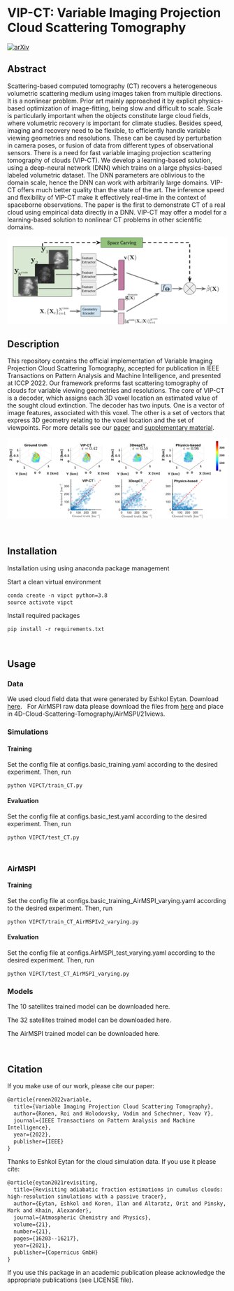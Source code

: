 # VIP-CT: Variable Imaging Projection Cloud Scattering Tomography
[![arXiv](https://img.shields.io/static/v1?label=ICCP2022|TPAMI&message=VIP-CT&color=blueviolet)](https://ieeexplore.ieee.org/abstract/document/9847357)

## Abstract
Scattering-based computed tomography (CT) recovers a heterogeneous volumetric scattering medium using images taken
from multiple directions. It is a nonlinear problem. Prior art mainly approached it by explicit physics-based optimization of image-fitting,
being slow and difficult to scale. Scale is particularly important when the objects constitute large cloud fields, where volumetric
recovery is important for climate studies. Besides speed, imaging and recovery need to be flexible, to efficiently handle variable viewing
geometries and resolutions. These can be caused by perturbation in camera poses, or fusion of data from different types of
observational sensors. There is a need for fast variable imaging projection scattering tomography of clouds (VIP-CT). We develop a
learning-based solution, using a deep-neural network (DNN) which trains on a large physics-based labeled volumetric dataset. The
DNN parameters are oblivious to the domain scale, hence the DNN can work with arbitrarily large domains. VIP-CT offers much better
quality than the state of the art. The inference speed and flexibility of VIP-CT make it effectively real-time in the context of spaceborne
observations. The paper is the first to demonstrate CT of a real cloud using empirical data directly in a DNN. VIP-CT may offer a model
for a learning-based solution to nonlinear CT problems in other scientific domains.

![VIP-CT](readme_files/framework.png)

## Description
This repository contains the official implementation of Variable Imaging Projection Cloud Scattering Tomography, accepted for publication in IEEE Transactions on Pattern Analysis and Machine Intelligence, and presented at ICCP 2022.
Our framework preforms fast scattering tomography of clouds for variable viewing
geometries and resolutions. The core of VIP-CT is a decoder, which assigns each 3D
voxel location an estimated value of the sought cloud extinction. The decoder has two inputs. One is a vector of image
features, associated with this voxel.  The other is a set of vectors that express 3D geometry relating to the voxel
location and the set of viewpoints.  For more details see our [paper](https://ieeexplore.ieee.org/stamp/stamp.jsp?tp=&arnumber=9847357) and [supplementary material](https://ieeexplore.ieee.org/ielx7/34/4359286/9847357/supp1-3195920.pdf?arnumber=9847357).

![results](readme_files/3d_scatter.png)




&nbsp;


## Installation 
Installation using using anaconda package management

Start a clean virtual environment
```
conda create -n vipct python=3.8
source activate vipct
```

Install required packages
```
pip install -r requirements.txt
```


&nbsp;



## Usage

### Data
We used cloud field data that were generated by Eshkol Eytan. Download [here](https://technionmail-my.sharepoint.com/:f:/g/personal/roironen_campus_technion_ac_il/EkwMkT74AdBMmFlD-blUIBsBPx79O3glbbVLo9CfRSYeSg?e=bjcPhv).
&nbsp;
For AirMSPI raw data please download the files from [here](https://technionmail-my.sharepoint.com/:f:/g/personal/roironen_campus_technion_ac_il/EpqZczvgj05NpC2JGPO8kjwBrI77-v5JKC9Cw7gJFkiPFA?e=YUPwwt) and place in 4D-Cloud-Scattering-Tomography/AirMSPI/21views.

### Simulations
#### Training 
Set the config file at configs.basic_training.yaml according to the desired experiment.
Then, run


```
python VIPCT/train_CT.py
```

#### Evaluation 
Set the config file at configs.basic_test.yaml according to the desired experiment.
Then, run

```
python VIPCT/test_CT.py
```
&nbsp;

### AirMSPI
#### Training 
Set the config file at configs.basic_training_AirMSPI_varying.yaml according to the desired experiment.
Then, run


```
python VIPCT/train_CT_AirMSPIv2_varying.py
```

#### Evaluation 
Set the config file at configs.AirMSPI_test_varying.yaml according to the desired experiment.
Then, run

```
python VIPCT/test_CT_AirMSPI_varying.py
```

### Models
The 10 satellites trained model can be downloaded here.

The 32 satellites trained model can be downloaded here.

The AirMSPI trained model can be downloaded here.



&nbsp;


## Citation
If you make use of our work, please cite our paper:
```
@article{ronen2022variable,
  title={Variable Imaging Projection Cloud Scattering Tomography},
  author={Ronen, Roi and Holodovsky, Vadim and Schechner, Yoav Y},
  journal={IEEE Transactions on Pattern Analysis and Machine Intelligence},
  year={2022},
  publisher={IEEE}
}
```
Thanks to Eshkol Eytan for the cloud simulation data. If you use it please cite:
```
@article{eytan2021revisiting,
  title={Revisiting adiabatic fraction estimations in cumulus clouds: high-resolution simulations with a passive tracer},
  author={Eytan, Eshkol and Koren, Ilan and Altaratz, Orit and Pinsky, Mark and Khain, Alexander},
  journal={Atmospheric Chemistry and Physics},
  volume={21},
  number={21},
  pages={16203--16217},
  year={2021},
  publisher={Copernicus GmbH}
}
```

If you use this package in an academic publication please acknowledge the appropriate publications (see LICENSE file). 

